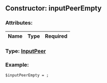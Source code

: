 ## Constructor: inputPeerEmpty  

### Attributes:

| Name     |    Type       | Required |
|----------|:-------------:|---------:|


### Type: [InputPeer](../types/InputPeer.md)

### Example:


```
$inputPeerEmpty = ;
```